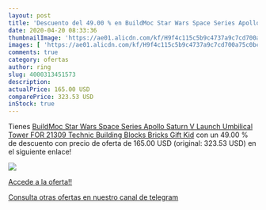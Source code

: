 ```yaml
---
layout: post
title: 'Descuento del 49.00 % en BuildMoc Star Wars Space Series Apollo S'
date: 2020-04-20 08:33:36
thumbnailImage: 'https://ae01.alicdn.com/kf/H9f4c115c5b9c4737a9c7cd700a75c0bcO/BuildMoc-Star-Wars-Space-Series-Apollo-Saturn-V-Launch-Umbilical-Tower-FOR-21309-Technic-Building-Blocks.jpg_350x350._SL200_.jpg'
images: [ 'https://ae01.alicdn.com/kf/H9f4c115c5b9c4737a9c7cd700a75c0bcO/BuildMoc-Star-Wars-Space-Series-Apollo-Saturn-V-Launch-Umbilical-Tower-FOR-21309-Technic-Building-Blocks.jpg_350x350._SL200_.jpg' ]
comments: true
category: ofertas
author: ring
slug: 4000313451573
description:
actualPrice: 165.00 USD
comparePrice: 323.53 USD
inStock: true
---
```


Tienes [BuildMoc Star Wars Space Series Apollo Saturn V Launch Umbilical Tower FOR 21309 Technic Building Blocks Bricks Gift Kid](https://www.amazon.com/dp/4000313451573/?tag=redken08-20) con un 49.00 % de descuento con precio de oferta de 165.00 USD (original: 323.53 USD) en el siguiente enlace!

[![](https://ae01.alicdn.com/kf/H9f4c115c5b9c4737a9c7cd700a75c0bcO/BuildMoc-Star-Wars-Space-Series-Apollo-Saturn-V-Launch-Umbilical-Tower-FOR-21309-Technic-Building-Blocks.jpg_350x350._SL200_.jpg)](https://www.amazon.com/dp/4000313451573/?tag=redken08-20)

[Accede a la oferta!!](https://www.amazon.com/dp/4000313451573/?tag=redken08-20)

[Consulta otras ofertas en nuestro canal de telegram](https://t.me/s/ofertas25)
